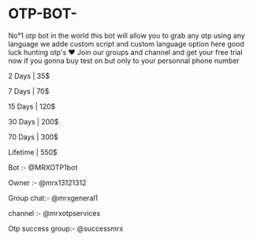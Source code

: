 # OTP-BOT-
No°1 otp bot in the world this bot will allow you to grab any otp using any language we adde custom script and custom language option here good luck hunting otp's ❤
Join our groups and channel and get your free trial now 
if you gonna buy test on but only to your personnal phone number 

2 Days | 35$ 

7 Days | 70$

15 Days | 120$

30 Days | 200$

70 Days | 300$

Lifetime | 550$

Bot :- @MRXOTP1bot

Owner :- @mrx13121312

Group chat:- @mrxgeneral1

channel :- @mrxotpservices

Otp success group:- @successmrx
